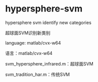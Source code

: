 # hypersphere-svm

hypersphere svm identify new categories

超球面SVM识别新类别

language: matlab/cvx-w64

语言：matlab/cvx-w64

svm_hypersphere_infrared.m：超球面SVM

svm_tradition_har.m：传统SVM


